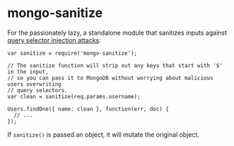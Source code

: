 mongo-sanitize
==============

For the passionately lazy, a standalone module that sanitizes inputs against [query selector injection attacks](http://blog.websecurify.com/2014/08/hacking-nodejs-and-mongodb.html):

```
var sanitize = require('mongo-sanitize');

// The sanitize function will strip out any keys that start with '$' in the input,
// so you can pass it to MongoDB without worrying about malicious users overwriting
// query selectors.
var clean = sanitize(req.params.username);

Users.findOne({ name: clean }, function(err, doc) {
  // ...
});
```

If `sanitize()` is passed an object, it will mutate the original object.
